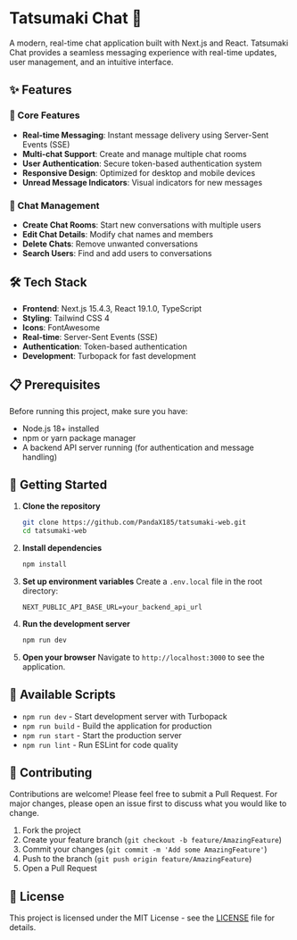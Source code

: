 # Tatsumaki Chat 💬

A modern, real-time chat application built with Next.js and React. Tatsumaki Chat provides a seamless messaging experience with real-time updates, user management, and an intuitive interface.

## ✨ Features

### 🚀 Core Features
- **Real-time Messaging**: Instant message delivery using Server-Sent Events (SSE)
- **Multi-chat Support**: Create and manage multiple chat rooms
- **User Authentication**: Secure token-based authentication system
- **Responsive Design**: Optimized for desktop and mobile devices
- **Unread Message Indicators**: Visual indicators for new messages

### 💬 Chat Management
- **Create Chat Rooms**: Start new conversations with multiple users
- **Edit Chat Details**: Modify chat names and members
- **Delete Chats**: Remove unwanted conversations
- **Search Users**: Find and add users to conversations

## 🛠️ Tech Stack

- **Frontend**: Next.js 15.4.3, React 19.1.0, TypeScript
- **Styling**: Tailwind CSS 4
- **Icons**: FontAwesome
- **Real-time**: Server-Sent Events (SSE)
- **Authentication**: Token-based authentication
- **Development**: Turbopack for fast development

## 📋 Prerequisites

Before running this project, make sure you have:

- Node.js 18+ installed
- npm or yarn package manager
- A backend API server running (for authentication and message handling)

## 🚀 Getting Started

1. **Clone the repository**
   ```bash
   git clone https://github.com/PandaX185/tatsumaki-web.git
   cd tatsumaki-web
   ```

2. **Install dependencies**
   ```bash
   npm install
   ```

3. **Set up environment variables**
   Create a `.env.local` file in the root directory:
   ```env
   NEXT_PUBLIC_API_BASE_URL=your_backend_api_url
   ```

4. **Run the development server**
   ```bash
   npm run dev
   ```

5. **Open your browser**
   Navigate to `http://localhost:3000` to see the application.

## 🔧 Available Scripts

- `npm run dev` - Start development server with Turbopack
- `npm run build` - Build the application for production
- `npm run start` - Start the production server
- `npm run lint` - Run ESLint for code quality

## 🤝 Contributing

Contributions are welcome! Please feel free to submit a Pull Request. For major changes, please open an issue first to discuss what you would like to change.

1. Fork the project
2. Create your feature branch (`git checkout -b feature/AmazingFeature`)
3. Commit your changes (`git commit -m 'Add some AmazingFeature'`)
4. Push to the branch (`git push origin feature/AmazingFeature`)
5. Open a Pull Request

## 📝 License

This project is licensed under the MIT License - see the [LICENSE](LICENSE) file for details.